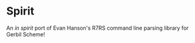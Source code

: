 # Spirit

An *in spirit* port of Evan Hanson's R7RS command line parsing library for Gerbil Scheme!


